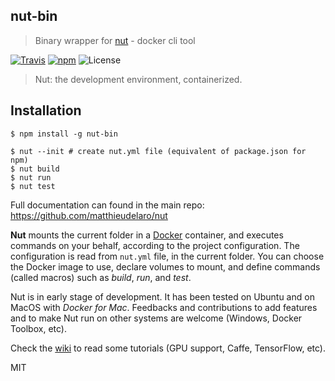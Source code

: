 nut-bin
----

> Binary wrapper for [nut](https://matthieudelaro.github.io/nut/) - docker cli tool

[![Travis](https://img.shields.io/travis/RnbWd/nut-bin.svg?style=flat-square)](https://travis-ci.org/RnbWd/nut-bin)
[![npm](https://img.shields.io/npm/v/nut-bin.svg?style=flat-square)](https://www.npmjs.com/package/nut-bin)
![License](https://img.shields.io/badge/licence-MIT-blue.svg?style=flat-square)

> Nut: the development environment, containerized.

## Installation

    $ npm install -g nut-bin

    $ nut --init # create nut.yml file (equivalent of package.json for npm)
    $ nut build
    $ nut run
    $ nut test

Full documentation can found in the main repo: https://github.com/matthieudelaro/nut

**Nut** mounts the current folder in a [Docker](https://www.docker.com/) container, and executes commands on your behalf, according to the project configuration. The configuration is read from `nut.yml` file, in the current folder. You can choose the Docker image to use, declare volumes to mount, and define commands (called macros) such as *build*, *run*, and *test*.

Nut is in early stage of development. It has been tested on Ubuntu and on MacOS with *Docker for Mac*. Feedbacks and contributions to add features and to make Nut run on other systems are welcome (Windows, Docker Toolbox, etc).

Check the [wiki](https://github.com/matthieudelaro/nut/wiki) to read some tutorials (GPU support, Caffe, TensorFlow, etc).


MIT
